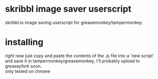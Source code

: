 # skribbl image saver userscript
 skribbl.io image saving userscript for greasemonkey/tampermonkey

# installing
right now just copy and paste the contents of the .js file into a 'new script' and save it in tampermonkey/greasemonkey, I'll probably upload to greaseyfork soon.  
only tested on chrome